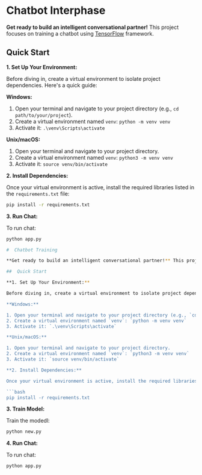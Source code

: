#  Chatbot Interphase

**Get ready to build an intelligent conversational partner!** This project focuses on training a chatbot using [TensorFlow](https://www.tensorflow.org/) framework.

##  Quick Start

**1. Set Up Your Environment:**

Before diving in, create a virtual environment to isolate project dependencies. Here's a quick guide:

**Windows:**

1. Open your terminal and navigate to your project directory (e.g., `cd path/to/your/project`).
2. Create a virtual environment named `venv`: `python -m venv venv`
3. Activate it: `.\venv\Scripts\activate`

**Unix/macOS:**

1. Open your terminal and navigate to your project directory.
2. Create a virtual environment named `venv`: `python3 -m venv venv`
3. Activate it: `source venv/bin/activate`

**2. Install Dependencies:**

Once your virtual environment is active, install the required libraries listed in the `requirements.txt` file:

```bash
pip install -r requirements.txt
```

**3. Run Chat:**

To run chat:

```bash
python app.py

#  Chatbot Training

**Get ready to build an intelligent conversational partner!** This project focuses on training a chatbot using [TensorFlow](https://www.tensorflow.org/) framework.

##  Quick Start

**1. Set Up Your Environment:**

Before diving in, create a virtual environment to isolate project dependencies. Here's a quick guide:

**Windows:**

1. Open your terminal and navigate to your project directory (e.g., `cd path/to/your/project`).
2. Create a virtual environment named `venv`: `python -m venv venv`
3. Activate it: `.\venv\Scripts\activate`

**Unix/macOS:**

1. Open your terminal and navigate to your project directory.
2. Create a virtual environment named `venv`: `python3 -m venv venv`
3. Activate it: `source venv/bin/activate`

**2. Install Dependencies:**

Once your virtual environment is active, install the required libraries listed in the `requirements.txt` file:

```bash
pip install -r requirements.txt
```
**3. Train Model:**

Train the modedl:

```bash
python new.py
```
**4. Run Chat:**

To run chat:

```bash
python app.py

